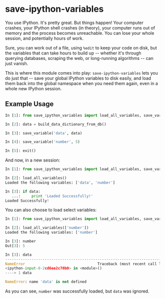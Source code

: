 save-ipython-variables
======================

You use IPython.  It's pretty great.  But things happen!  Your computer
crashes, your IPython shell crashes (in theory), your computer runs out of
memory and the process becomes unreachable.  You can lose your whole session,
and potentially hours of work.

Sure, you can work out of a file, using `%edit` to keep your code on disk, but
the variables that can take hours to build up -- whether it's through querying
databases, scraping the web, or long-running algorithms -- can just vanish.

This is where this module comes into play: `save-ipython-variables` lets you do
just that -- save your global IPython variables to disk easily, and load them
back into the global namespace when you need them again, even in a whole new
IPython session.

Example Usage
-------------
```python
In [1]: from save_ipython_variables import load_all_variables, save_variable

In [2]: data = build_data_dictionary_from_db()

In [3]: save_variable('data', data)

In [4]: save_variable('number', 5)

In [5]: exit()
```
And now, in a new session:
```python
In [1]: from save_ipython_variables import load_all_variables, save_variable

In [2]: load_all_variables()
Loaded the following variables: ['data', 'number']

In [3]: if data:
   ...:     print 'Loaded Successfully!'
Loaded Successfully!
```
You can also choose to load select variables:
```python
In [1]: from save_ipython_variables import load_all_variables, save_variable

In [2]: load_all_variables(['number'])
Loaded the following variables: ['number']

In [3]: number
Out[3]: 5

In [3]: data
---------------------------------------------------------------------------
NameError                                 Traceback (most recent call last)
<ipython-input-8-2cd6ee2c70b0> in <module>()
----> 1 data

NameError: name 'data' is not defined
```
As you can see, `number` was successfully loaded, but `data` was ignored.
